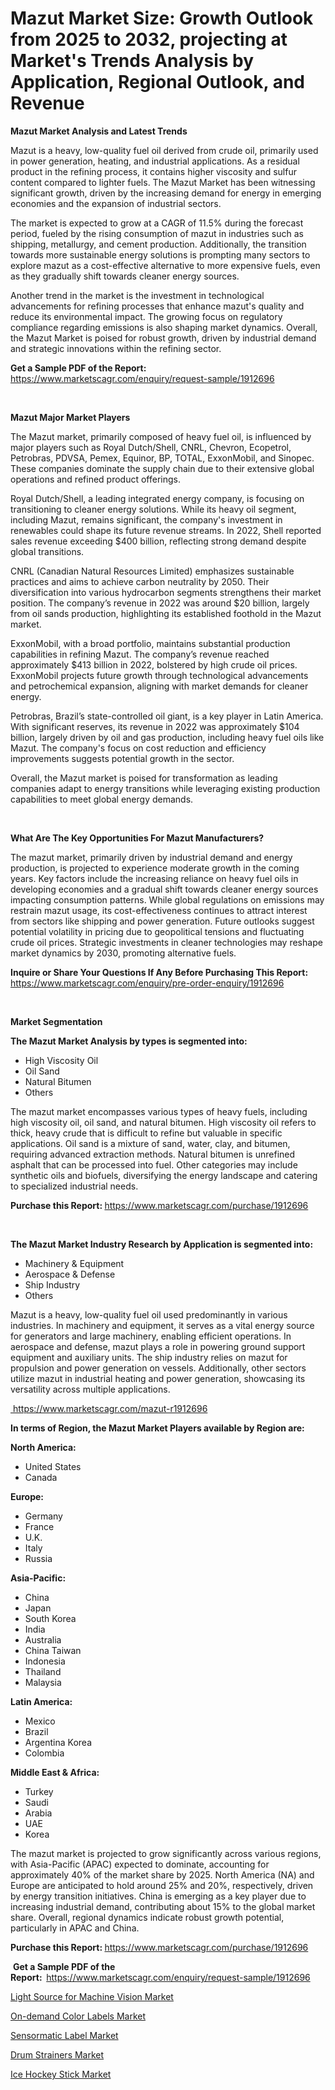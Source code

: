 <p><h1>Mazut Market Size: Growth Outlook from 2025 to 2032, projecting at Market's Trends Analysis by Application, Regional Outlook, and Revenue</h1></p><p><strong>Mazut Market Analysis and Latest Trends</strong></p>
<p><p>Mazut is a heavy, low-quality fuel oil derived from crude oil, primarily used in power generation, heating, and industrial applications. As a residual product in the refining process, it contains higher viscosity and sulfur content compared to lighter fuels. The Mazut Market has been witnessing significant growth, driven by the increasing demand for energy in emerging economies and the expansion of industrial sectors.</p><p>The market is expected to grow at a CAGR of 11.5% during the forecast period, fueled by the rising consumption of mazut in industries such as shipping, metallurgy, and cement production. Additionally, the transition towards more sustainable energy solutions is prompting many sectors to explore mazut as a cost-effective alternative to more expensive fuels, even as they gradually shift towards cleaner energy sources.</p><p>Another trend in the market is the investment in technological advancements for refining processes that enhance mazut's quality and reduce its environmental impact. The growing focus on regulatory compliance regarding emissions is also shaping market dynamics. Overall, the Mazut Market is poised for robust growth, driven by industrial demand and strategic innovations within the refining sector.</p></p>
<p><strong>Get a Sample PDF of the Report:&nbsp;</strong> <a href="https://www.marketscagr.com/enquiry/request-sample/1912696?utm_campaign=2265&utm_medium=2&utm_source=Github&utm_content=ia&utm_term=31012025&utm_id=mazut">https://www.marketscagr.com/enquiry/request-sample/1912696</a></p>
<p>&nbsp;</p>
<p><strong>Mazut Major Market Players</strong></p>
<p><p>The Mazut market, primarily composed of heavy fuel oil, is influenced by major players such as Royal Dutch/Shell, CNRL, Chevron, Ecopetrol, Petrobras, PDVSA, Pemex, Equinor, BP, TOTAL, ExxonMobil, and Sinopec. These companies dominate the supply chain due to their extensive global operations and refined product offerings.</p><p>Royal Dutch/Shell, a leading integrated energy company, is focusing on transitioning to cleaner energy solutions. While its heavy oil segment, including Mazut, remains significant, the company's investment in renewables could shape its future revenue streams. In 2022, Shell reported sales revenue exceeding $400 billion, reflecting strong demand despite global transitions.</p><p>CNRL (Canadian Natural Resources Limited) emphasizes sustainable practices and aims to achieve carbon neutrality by 2050. Their diversification into various hydrocarbon segments strengthens their market position. The company’s revenue in 2022 was around $20 billion, largely from oil sands production, highlighting its established foothold in the Mazut market.</p><p>ExxonMobil, with a broad portfolio, maintains substantial production capabilities in refining Mazut. The company’s revenue reached approximately $413 billion in 2022, bolstered by high crude oil prices. ExxonMobil projects future growth through technological advancements and petrochemical expansion, aligning with market demands for cleaner energy.</p><p>Petrobras, Brazil’s state-controlled oil giant, is a key player in Latin America. With significant reserves, its revenue in 2022 was approximately $104 billion, largely driven by oil and gas production, including heavy fuel oils like Mazut. The company's focus on cost reduction and efficiency improvements suggests potential growth in the sector.</p><p>Overall, the Mazut market is poised for transformation as leading companies adapt to energy transitions while leveraging existing production capabilities to meet global energy demands.</p></p>
<p>&nbsp;</p>
<p><strong>What Are The Key Opportunities For Mazut Manufacturers?</strong></p>
<p><p>The mazut market, primarily driven by industrial demand and energy production, is projected to experience moderate growth in the coming years. Key factors include the increasing reliance on heavy fuel oils in developing economies and a gradual shift towards cleaner energy sources impacting consumption patterns. While global regulations on emissions may restrain mazut usage, its cost-effectiveness continues to attract interest from sectors like shipping and power generation. Future outlooks suggest potential volatility in pricing due to geopolitical tensions and fluctuating crude oil prices. Strategic investments in cleaner technologies may reshape market dynamics by 2030, promoting alternative fuels.</p></p>
<p><strong>Inquire or Share Your Questions If Any Before Purchasing This Report:</strong> <a href="https://www.marketscagr.com/enquiry/pre-order-enquiry/1912696?utm_campaign=2265&utm_medium=2&utm_source=Github&utm_content=ia&utm_term=31012025&utm_id=mazut">https://www.marketscagr.com/enquiry/pre-order-enquiry/1912696</a></p>
<p>&nbsp;</p>
<p><strong>Market Segmentation</strong></p>
<p><strong>The Mazut Market Analysis by types is segmented into:</strong></p>
<p><ul><li>High Viscosity Oil</li><li>Oil Sand</li><li>Natural Bitumen</li><li>Others</li></ul></p>
<p><p>The mazut market encompasses various types of heavy fuels, including high viscosity oil, oil sand, and natural bitumen. High viscosity oil refers to thick, heavy crude that is difficult to refine but valuable in specific applications. Oil sand is a mixture of sand, water, clay, and bitumen, requiring advanced extraction methods. Natural bitumen is unrefined asphalt that can be processed into fuel. Other categories may include synthetic oils and biofuels, diversifying the energy landscape and catering to specialized industrial needs.</p></p>
<p><strong>Purchase this Report:&nbsp;</strong><a href="https://www.marketscagr.com/purchase/1912696?utm_campaign=2265&utm_medium=2&utm_source=Github&utm_content=ia&utm_term=31012025&utm_id=mazut">https://www.marketscagr.com/purchase/1912696</a></p>
<p>&nbsp;</p>
<p><strong>The Mazut Market Industry Research by Application is segmented into:</strong></p>
<p><ul><li>Machinery & Equipment</li><li>Aerospace & Defense</li><li>Ship Industry</li><li>Others</li></ul></p>
<p><p>Mazut is a heavy, low-quality fuel oil used predominantly in various industries. In machinery and equipment, it serves as a vital energy source for generators and large machinery, enabling efficient operations. In aerospace and defense, mazut plays a role in powering ground support equipment and auxiliary units. The ship industry relies on mazut for propulsion and power generation on vessels. Additionally, other sectors utilize mazut in industrial heating and power generation, showcasing its versatility across multiple applications.</p></p>
<p><a href="https://www.marketscagr.com/mazut-r1912696?utm_campaign=2265&utm_medium=2&utm_source=Github&utm_content=ia&utm_term=31012025&utm_id=mazut">&nbsp;https://www.marketscagr.com/mazut-r1912696</a></p>
<p><strong>In terms of Region, the Mazut Market Players available by Region are:</strong></p>
<p>
    <p> <strong> North America: </strong>
        <ul>
            <li>United States</li>
            <li>Canada</li>
        </ul>
        </p> 
    <p> <strong> Europe: </strong>
        <ul>
            <li>Germany</li>
            <li>France</li>
            <li>U.K.</li>
            <li>Italy</li>
            <li>Russia</li>
        </ul>
        </p> 
    <p> <strong> Asia-Pacific: </strong>
        <ul>
            <li>China</li>
            <li>Japan</li>
            <li>South Korea</li>
            <li>India</li>
            <li>Australia</li>
            <li>China Taiwan</li>
            <li>Indonesia</li>
            <li>Thailand</li>
            <li>Malaysia</li>
        </ul>
        </p> 
    <p> <strong> Latin America: </strong>
        <ul>
            <li>Mexico</li>
            <li>Brazil</li>
            <li>Argentina Korea</li>
            <li>Colombia</li>
        </ul>
        </p> 
    <p> <strong> Middle East & Africa: </strong>
        <ul>
            <li>Turkey</li>
            <li>Saudi</li>
            <li>Arabia</li>
            <li>UAE</li>
            <li>Korea</li>
        </ul>
    </p>
    </p>
<p><p>The mazut market is projected to grow significantly across various regions, with Asia-Pacific (APAC) expected to dominate, accounting for approximately 40% of the market share by 2025. North America (NA) and Europe are anticipated to hold around 25% and 20%, respectively, driven by energy transition initiatives. China is emerging as a key player due to increasing industrial demand, contributing about 15% to the global market share. Overall, regional dynamics indicate robust growth potential, particularly in APAC and China.</p></p>
<p><strong>Purchase this Report: </strong><a href="https://www.marketscagr.com/purchase/1912696?utm_campaign=2265&utm_medium=2&utm_source=Github&utm_content=ia&utm_term=31012025&utm_id=mazut">https://www.marketscagr.com/purchase/1912696</a></p>
<p>&nbsp;<strong>Get a Sample PDF of the Report:&nbsp;&nbsp;</strong><a href="https://www.marketscagr.com/enquiry/request-sample/1912696?utm_campaign=2265&utm_medium=2&utm_source=Github&utm_content=ia&utm_term=31012025&utm_id=mazut">https://www.marketscagr.com/enquiry/request-sample/1912696</a></p>
<p><strong></strong></p>
<p><p><a href="https://www.linkedin.com/pulse/comprehensive-light-source-machine-vision-market-size-vgkmf?utm_campaign=2265&utm_medium=2&utm_source=Github&utm_content=ia&utm_term=31012025&utm_id=mazut">Light Source for Machine Vision Market</a></p><p><a href="https://www.linkedin.com/pulse/rising-on-demand-color-labels-market-key-drivers-12-cagr-1zvtc?utm_campaign=2265&utm_medium=2&utm_source=Github&utm_content=ia&utm_term=31012025&utm_id=mazut">On-demand Color Labels Market</a></p><p><a href="https://www.linkedin.com/pulse/sensormatic-label-industry-forecast-market-shifts-strategic-8cgte?utm_campaign=2265&utm_medium=2&utm_source=Github&utm_content=ia&utm_term=31012025&utm_id=mazut">Sensormatic Label Market</a></p><p><a href="https://www.linkedin.com/pulse/exploring-growth-potential-drum-strainers-market-size-share-logif?utm_campaign=2265&utm_medium=2&utm_source=Github&utm_content=ia&utm_term=31012025&utm_id=mazut">Drum Strainers Market</a></p><p><a href="https://www.linkedin.com/pulse/ice-hockey-stick-market-scopegrowingat-cagr-of85-insights-rannf?utm_campaign=2265&utm_medium=2&utm_source=Github&utm_content=ia&utm_term=31012025&utm_id=mazut">Ice Hockey Stick Market</a></p></p>